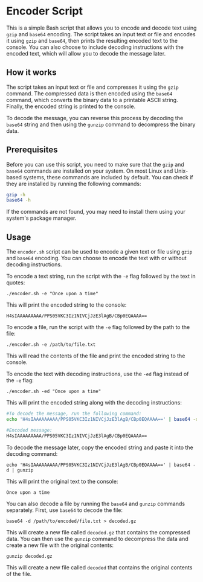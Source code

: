# Encoder Script

This is a simple Bash script that allows you to encode and decode text using `gzip` and `base64` encoding. The script takes an input text or file and encodes it using `gzip` and `base64`, then prints the resulting encoded text to the console. You can also choose to include decoding instructions with the encoded text, which will allow you to decode the message later.

## How it works

The script takes an input text or file and compresses it using the `gzip` command. The compressed data is then encoded using the `base64` command, which converts the binary data to a printable ASCII string. Finally, the encoded string is printed to the console.

To decode the message, you can reverse this process by decoding the `base64` string and then using the `gunzip` command to decompress the binary data.

## Prerequisites

Before you can use this script, you need to make sure that the `gzip` and `base64` commands are installed on your system. On most Linux and Unix-based systems, these commands are included by default. You can check if they are installed by running the following commands:

```bash
gzip -h
base64 -h
```

If the commands are not found, you may need to install them using your system's package manager.

## Usage

The `encoder.sh` script can be used to encode a given text or file using `gzip` and `base64` encoding. You can choose to encode the text with or without decoding instructions.

To encode a text string, run the script with the `-e` flag followed by the text in quotes:

`./encoder.sh -e "Once upon a time"`

This will print the encoded string to the console:

`H4sIAAAAAAAAA/PPS05VKC3Iz1NIVCjJzE3lAgB/CBp0EQAAAA==`

To encode a file, run the script with the `-e` flag followed by the path to the file:

`./encoder.sh -e /path/to/file.txt`

This will read the contents of the file and print the encoded string to the console.

To encode the text with decoding instructions, use the `-ed` flag instead of the `-e` flag:

`./encoder.sh -ed "Once upon a time"`

This will print the encoded string along with the decoding instructions:

```bash
#To decode the message, run the following command:
echo 'H4sIAAAAAAAAA/PPS05VKC3Iz1NIVCjJzE3lAgB/CBp0EQAAAA==' | base64 -d | gunzip

#Encoded message:
H4sIAAAAAAAAA/PPS05VKC3Iz1NIVCjJzE3lAgB/CBp0EQAAAA==
```

To decode the message later, copy the encoded string and paste it into the decoding command:

`echo 'H4sIAAAAAAAAA/PPS05VKC3Iz1NIVCjJzE3lAgB/CBp0EQAAAA==' | base64 -d | gunzip`

This will print the original text to the console:

`Once upon a time`

You can also decode a file by running the `base64` and `gunzip` commands separately. First, use `base64` to decode the file:

`base64 -d /path/to/encoded/file.txt > decoded.gz`

This will create a new file called `decoded.gz` that contains the compressed data. You can then use the `gunzip` command to decompress the data and create a new file with the original contents:

`gunzip decoded.gz`

This will create a new file called `decoded` that contains the original contents of the file.
